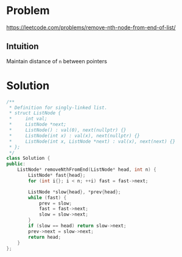 # Problem

https://leetcode.com/problems/remove-nth-node-from-end-of-list/

## Intuition

Maintain distance of `n` between pointers

# Solution
```cpp
/**
 * Definition for singly-linked list.
 * struct ListNode {
 *     int val;
 *     ListNode *next;
 *     ListNode() : val(0), next(nullptr) {}
 *     ListNode(int x) : val(x), next(nullptr) {}
 *     ListNode(int x, ListNode *next) : val(x), next(next) {}
 * };
 */
class Solution {
public:
    ListNode* removeNthFromEnd(ListNode* head, int n) {
        ListNode* fast{head};
        for (int i{}; i < n; ++i) fast = fast->next;

        ListNode *slow{head}, *prev{head};
        while (fast) {
            prev = slow;
            fast = fast->next;
            slow = slow->next;
        }
        if (slow == head) return slow->next;
        prev->next = slow->next;
        return head;
    }
};
```